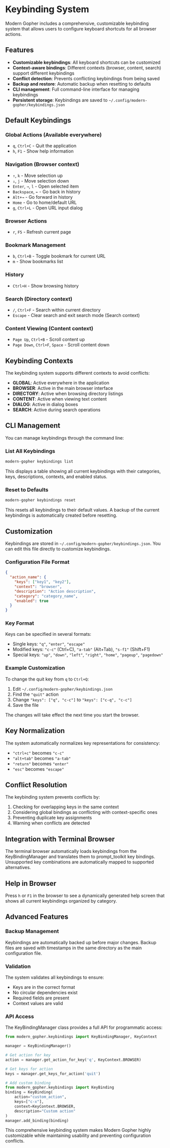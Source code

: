 # Keybinding System

Modern Gopher includes a comprehensive, customizable keybinding system that allows users to configure keyboard shortcuts for all browser actions.

## Features

- **Customizable keybindings**: All keyboard shortcuts can be customized
- **Context-aware bindings**: Different contexts (browser, content, search) support different keybindings
- **Conflict detection**: Prevents conflicting keybindings from being saved
- **Backup and restore**: Automatic backup when resetting to defaults
- **CLI management**: Full command-line interface for managing keybindings
- **Persistent storage**: Keybindings are saved to `~/.config/modern-gopher/keybindings.json`

## Default Keybindings

### Global Actions (Available everywhere)
- `q`, `Ctrl+C` - Quit the application
- `h`, `F1` - Show help information

### Navigation (Browser context)
- `↑`, `k` - Move selection up
- `↓`, `j` - Move selection down
- `Enter`, `→`, `l` - Open selected item
- `Backspace`, `←` - Go back in history
- `Alt+→` - Go forward in history
- `Home` - Go to home/default URL
- `g`, `Ctrl+L` - Open URL input dialog

### Browser Actions
- `r`, `F5` - Refresh current page

### Bookmark Management
- `b`, `Ctrl+B` - Toggle bookmark for current URL
- `m` - Show bookmarks list

### History
- `Ctrl+H` - Show browsing history

### Search (Directory context)
- `/`, `Ctrl+F` - Search within current directory
- `Escape` - Clear search and exit search mode (Search context)

### Content Viewing (Content context)
- `Page Up`, `Ctrl+B` - Scroll content up
- `Page Down`, `Ctrl+F`, `Space` - Scroll content down

## Keybinding Contexts

The keybinding system supports different contexts to avoid conflicts:

- **GLOBAL**: Active everywhere in the application
- **BROWSER**: Active in the main browser interface
- **DIRECTORY**: Active when browsing directory listings
- **CONTENT**: Active when viewing text content
- **DIALOG**: Active in dialog boxes
- **SEARCH**: Active during search operations

## CLI Management

You can manage keybindings through the command line:

### List All Keybindings
```bash
modern-gopher keybindings list
```

This displays a table showing all current keybindings with their categories, keys, descriptions, contexts, and enabled status.

### Reset to Defaults
```bash
modern-gopher keybindings reset
```

This resets all keybindings to their default values. A backup of the current keybindings is automatically created before resetting.

## Customization

Keybindings are stored in `~/.config/modern-gopher/keybindings.json`. You can edit this file directly to customize keybindings.

### Configuration File Format

```json
{
  "action_name": {
    "keys": ["key1", "key2"],
    "context": "browser",
    "description": "Action description",
    "category": "category_name",
    "enabled": true
  }
}
```

### Key Format

Keys can be specified in several formats:
- Single keys: `"q"`, `"enter"`, `"escape"`
- Modified keys: `"c-c"` (Ctrl+C), `"a-tab"` (Alt+Tab), `"s-f1"` (Shift+F1)
- Special keys: `"up"`, `"down"`, `"left"`, `"right"`, `"home"`, `"pageup"`, `"pagedown"`

### Example Customization

To change the quit key from `q` to `Ctrl+Q`:

1. Edit `~/.config/modern-gopher/keybindings.json`
2. Find the `"quit"` action
3. Change `"keys": ["q", "c-c"]` to `"keys": ["c-q", "c-c"]`
4. Save the file

The changes will take effect the next time you start the browser.

## Key Normalization

The system automatically normalizes key representations for consistency:
- `"ctrl+c"` becomes `"c-c"`
- `"alt+tab"` becomes `"a-tab"`
- `"return"` becomes `"enter"`
- `"esc"` becomes `"escape"`

## Conflict Resolution

The keybinding system prevents conflicts by:
1. Checking for overlapping keys in the same context
2. Considering global bindings as conflicting with context-specific ones
3. Preventing duplicate key assignments
4. Warning when conflicts are detected

## Integration with Terminal Browser

The terminal browser automatically loads keybindings from the KeyBindingManager and translates them to prompt_toolkit key bindings. Unsupported key combinations are automatically mapped to supported alternatives.

## Help in Browser

Press `h` or `F1` in the browser to see a dynamically generated help screen that shows all current keybindings organized by category.

## Advanced Features

### Backup Management

Keybindings are automatically backed up before major changes. Backup files are saved with timestamps in the same directory as the main configuration file.

### Validation

The system validates all keybindings to ensure:
- Keys are in the correct format
- No circular dependencies exist
- Required fields are present
- Context values are valid

### API Access

The KeyBindingManager class provides a full API for programmatic access:

```python
from modern_gopher.keybindings import KeyBindingManager, KeyContext

manager = KeyBindingManager()

# Get action for key
action = manager.get_action_for_key('q', KeyContext.BROWSER)

# Get keys for action
keys = manager.get_keys_for_action('quit')

# Add custom binding
from modern_gopher.keybindings import KeyBinding
binding = KeyBinding(
    action="custom_action",
    keys=["c-x"],
    context=KeyContext.BROWSER,
    description="Custom action"
)
manager.add_binding(binding)
```

This comprehensive keybinding system makes Modern Gopher highly customizable while maintaining usability and preventing configuration conflicts.

